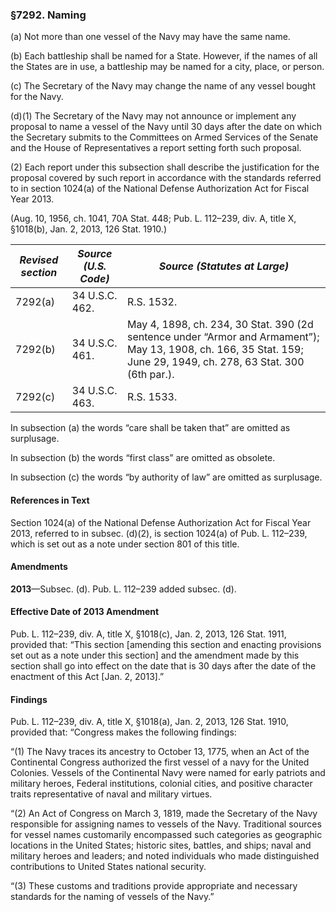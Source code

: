 ### §7292. Naming ###

(a) Not more than one vessel of the Navy may have the same name.

(b) Each battleship shall be named for a State. However, if the names of all the States are in use, a battleship may be named for a city, place, or person.

(c) The Secretary of the Navy may change the name of any vessel bought for the Navy.

(d)(1) The Secretary of the Navy may not announce or implement any proposal to name a vessel of the Navy until 30 days after the date on which the Secretary submits to the Committees on Armed Services of the Senate and the House of Representatives a report setting forth such proposal.

(2) Each report under this subsection shall describe the justification for the proposal covered by such report in accordance with the standards referred to in section 1024(a) of the National Defense Authorization Act for Fiscal Year 2013.

(Aug. 10, 1956, ch. 1041, 70A Stat. 448; Pub. L. 112–239, div. A, title X, §1018(b), Jan. 2, 2013, 126 Stat. 1910.)

|*Revised section*|*Source (U.S. Code)*|                                                                   *Source (Statutes at Large)*                                                                   |
|-----------------|--------------------|------------------------------------------------------------------------------------------------------------------------------------------------------------------|
|     7292(a)     |   34 U.S.C. 462.   |                                                                            R.S. 1532.                                                                            |
|     7292(b)     |   34 U.S.C. 461.   |May 4, 1898, ch. 234, 30 Stat. 390 (2d sentence under “Armor and Armament”); May 13, 1908, ch. 166, 35 Stat. 159; June 29, 1949, ch. 278, 63 Stat. 300 (6th par.).|
|     7292(c)     |   34 U.S.C. 463.   |                                                                            R.S. 1533.                                                                            |

In subsection (a) the words “care shall be taken that” are omitted as surplusage.

In subsection (b) the words “first class” are omitted as obsolete.

In subsection (c) the words “by authority of law” are omitted as surplusage.

#### References in Text ####

Section 1024(a) of the National Defense Authorization Act for Fiscal Year 2013, referred to in subsec. (d)(2), is section 1024(a) of Pub. L. 112–239, which is set out as a note under section 801 of this title.

#### Amendments ####

**2013**—Subsec. (d). Pub. L. 112–239 added subsec. (d).

#### Effective Date of 2013 Amendment ####

Pub. L. 112–239, div. A, title X, §1018(c), Jan. 2, 2013, 126 Stat. 1911, provided that: “This section [amending this section and enacting provisions set out as a note under this section] and the amendment made by this section shall go into effect on the date that is 30 days after the date of the enactment of this Act [Jan. 2, 2013].”

#### Findings ####

Pub. L. 112–239, div. A, title X, §1018(a), Jan. 2, 2013, 126 Stat. 1910, provided that: “Congress makes the following findings:

“(1) The Navy traces its ancestry to October 13, 1775, when an Act of the Continental Congress authorized the first vessel of a navy for the United Colonies. Vessels of the Continental Navy were named for early patriots and military heroes, Federal institutions, colonial cities, and positive character traits representative of naval and military virtues.

“(2) An Act of Congress on March 3, 1819, made the Secretary of the Navy responsible for assigning names to vessels of the Navy. Traditional sources for vessel names customarily encompassed such categories as geographic locations in the United States; historic sites, battles, and ships; naval and military heroes and leaders; and noted individuals who made distinguished contributions to United States national security.

“(3) These customs and traditions provide appropriate and necessary standards for the naming of vessels of the Navy.”